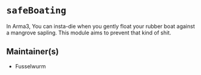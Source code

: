 # `safeBoating`

In Arma3, You can insta-die when you gently float your rubber boat against a mangrove sapling.
This module aims to prevent that kind of shit.

## Maintainer(s)

* Fusselwurm
